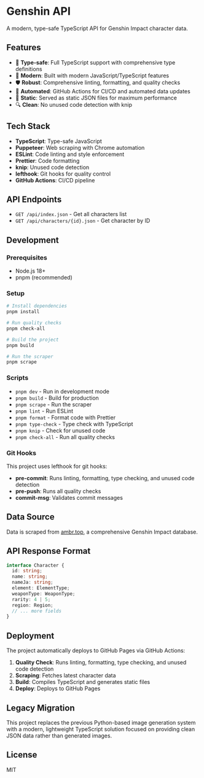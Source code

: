 # Genshin API

A modern, type-safe TypeScript API for Genshin Impact character data.

## Features

- 🔧 **Type-safe**: Full TypeScript support with comprehensive type definitions
- 🚀 **Modern**: Built with modern JavaScript/TypeScript features
- 🛡️ **Robust**: Comprehensive linting, formatting, and quality checks
- 🔄 **Automated**: GitHub Actions for CI/CD and automated data updates
- 📱 **Static**: Served as static JSON files for maximum performance
- 🔍 **Clean**: No unused code detection with knip

## Tech Stack

- **TypeScript**: Type-safe JavaScript
- **Puppeteer**: Web scraping with Chrome automation
- **ESLint**: Code linting and style enforcement
- **Prettier**: Code formatting
- **knip**: Unused code detection
- **lefthook**: Git hooks for quality control
- **GitHub Actions**: CI/CD pipeline

## API Endpoints

- `GET /api/index.json` - Get all characters list
- `GET /api/characters/{id}.json` - Get character by ID

## Development

### Prerequisites

- Node.js 18+
- pnpm (recommended)

### Setup

```bash
# Install dependencies
pnpm install

# Run quality checks
pnpm check-all

# Build the project
pnpm build

# Run the scraper
pnpm scrape
```

### Scripts

- `pnpm dev` - Run in development mode
- `pnpm build` - Build for production
- `pnpm scrape` - Run the scraper
- `pnpm lint` - Run ESLint
- `pnpm format` - Format code with Prettier
- `pnpm type-check` - Type check with TypeScript
- `pnpm knip` - Check for unused code
- `pnpm check-all` - Run all quality checks

### Git Hooks

This project uses lefthook for git hooks:

- **pre-commit**: Runs linting, formatting, type checking, and unused code detection
- **pre-push**: Runs all quality checks
- **commit-msg**: Validates commit messages

## Data Source

Data is scraped from [ambr.top](https://ambr.top/jp/archive/avatar), a comprehensive Genshin Impact database.

## API Response Format

```typescript
interface Character {
  id: string;
  name: string;
  nameJa: string;
  element: ElementType;
  weaponType: WeaponType;
  rarity: 4 | 5;
  region: Region;
  // ... more fields
}
```

## Deployment

The project automatically deploys to GitHub Pages via GitHub Actions:

1. **Quality Check**: Runs linting, formatting, type checking, and unused code detection
2. **Scraping**: Fetches latest character data
3. **Build**: Compiles TypeScript and generates static files
4. **Deploy**: Deploys to GitHub Pages

## Legacy Migration

This project replaces the previous Python-based image generation system with a modern, lightweight TypeScript solution focused on providing clean JSON data rather than generated images.

## License

MIT
